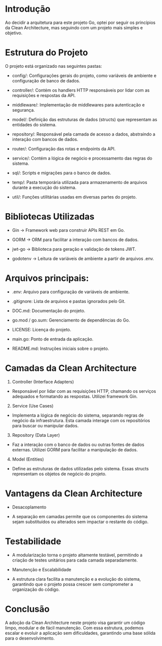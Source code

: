 

# Introdução

Ao decidir a arquitetura para este projeto Go, optei por seguir os princípios da Clean Architecture, mas seguindo com um projeto mais simples e objetivo. 

# Estrutura do Projeto

O projeto está organizado nas seguintes pastas:

- config/: Configurações gerais do projeto, como variáveis de ambiente e configuração de banco de dados.

- controller/: Contém os handlers HTTP responsáveis por lidar com as requisições e respostas da API.

- middleware/: Implementação de middlewares para autenticação e segurança.

- model/: Definição das estruturas de dados (structs) que representam as entidades do sistema.

- repository/: Responsável pela camada de acesso a dados, abstraindo a interação com bancos de dados.

- router/: Configuração das rotas e endpoints da API.

- service/: Contém a lógica de negócio e processamento das regras do sistema.

- sql/: Scripts e migrações para o banco de dados.

- temp/: Pasta temporária utilizada para armazenamento de arquivos durante a execução do sistema.

- util/: Funções utilitárias usadas em diversas partes do projeto.

# Bibliotecas Utilizadas

- Gin -> Framework web para construir APIs REST em Go.

- GORM -> ORM para facilitar a interação com bancos de dados.

- jwt-go -> Biblioteca para geração e validação de tokens JWT.

- godotenv -> Leitura de variáveis de ambiente a partir de arquivos .env.

# Arquivos principais:

- .env: Arquivo para configuração de variáveis de ambiente.

- .gitignore: Lista de arquivos e pastas ignorados pelo Git.

- DOC.md: Documentação do projeto.

- go.mod / go.sum: Gerenciamento de dependências do Go.

- LICENSE: Licença do projeto.

- main.go: Ponto de entrada da aplicação.

- README.md: Instruções iniciais sobre o projeto.

# Camadas da Clean Architecture

1. Controller (Interface Adapters)

- Responsável por lidar com as requisições HTTP, chamando os serviços adequados e formatando as respostas. Utilizei framework Gin.

2. Service (Use Cases)

- Implementa a lógica de negócio do sistema, separando regras de negócio da infraestrutura. Esta camada interage com os repositórios para buscar ou manipular dados.

3. Repository (Data Layer)

- Faz a interação com o banco de dados ou outras fontes de dados externas. Utilizei GORM para facilitar a manipulação de dados.

4. Model (Entities)

- Define as estruturas de dados utilizadas pelo sistema. Essas structs representam os objetos de negócio do projeto.

# Vantagens da Clean Architecture

- Desacoplamento

- A separação em camadas permite que os componentes do sistema sejam substituídos ou alterados sem impactar o restante do código.

# Testabilidade

- A modularização torna o projeto altamente testável, permitindo a criação de testes unitários para cada camada separadamente.

- Manutenção e Escalabilidade

- A estrutura clara facilita a manutenção e a evolução do sistema, garantindo que o projeto possa crescer sem comprometer a organização do código.

# Conclusão

A adoção da Clean Architecture neste projeto visa garantir um código limpo, modular e de fácil manutenção. Com essa estrutura, podemos escalar e evoluir a aplicação sem dificuldades, garantindo uma base sólida para o desenvolvimento.

